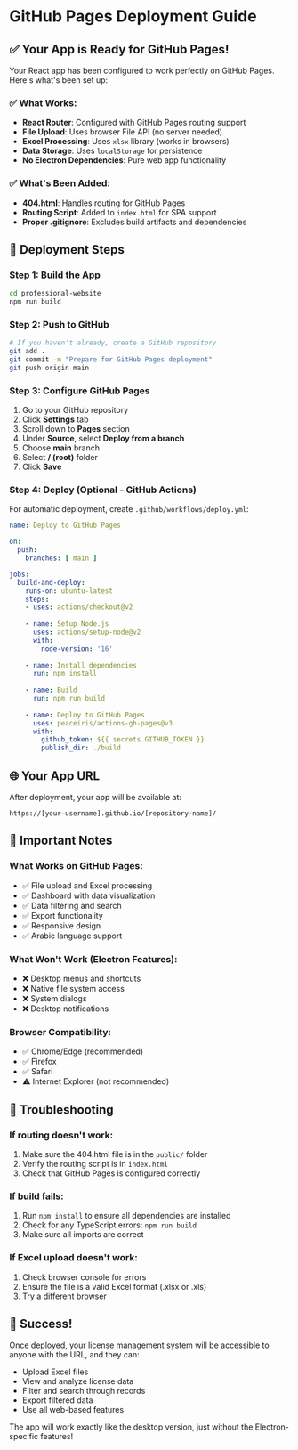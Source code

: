 # GitHub Pages Deployment Guide

## ✅ Your App is Ready for GitHub Pages!

Your React app has been configured to work perfectly on GitHub Pages. Here's what's been set up:

### ✅ What Works:
- **React Router**: Configured with GitHub Pages routing support
- **File Upload**: Uses browser File API (no server needed)
- **Excel Processing**: Uses `xlsx` library (works in browsers)
- **Data Storage**: Uses `localStorage` for persistence
- **No Electron Dependencies**: Pure web app functionality

### ✅ What's Been Added:
- **404.html**: Handles routing for GitHub Pages
- **Routing Script**: Added to `index.html` for SPA support
- **Proper .gitignore**: Excludes build artifacts and dependencies

## 🚀 Deployment Steps

### Step 1: Build the App
```bash
cd professional-website
npm run build
```

### Step 2: Push to GitHub
```bash
# If you haven't already, create a GitHub repository
git add .
git commit -m "Prepare for GitHub Pages deployment"
git push origin main
```

### Step 3: Configure GitHub Pages

1. Go to your GitHub repository
2. Click **Settings** tab
3. Scroll down to **Pages** section
4. Under **Source**, select **Deploy from a branch**
5. Choose **main** branch
6. Select **/ (root)** folder
7. Click **Save**

### Step 4: Deploy (Optional - GitHub Actions)

For automatic deployment, create `.github/workflows/deploy.yml`:

```yaml
name: Deploy to GitHub Pages

on:
  push:
    branches: [ main ]

jobs:
  build-and-deploy:
    runs-on: ubuntu-latest
    steps:
    - uses: actions/checkout@v2
    
    - name: Setup Node.js
      uses: actions/setup-node@v2
      with:
        node-version: '16'
        
    - name: Install dependencies
      run: npm install
      
    - name: Build
      run: npm run build
      
    - name: Deploy to GitHub Pages
      uses: peaceiris/actions-gh-pages@v3
      with:
        github_token: ${{ secrets.GITHUB_TOKEN }}
        publish_dir: ./build
```

## 🌐 Your App URL

After deployment, your app will be available at:
```
https://[your-username].github.io/[repository-name]/
```

## 📝 Important Notes

### What Works on GitHub Pages:
- ✅ File upload and Excel processing
- ✅ Dashboard with data visualization
- ✅ Data filtering and search
- ✅ Export functionality
- ✅ Responsive design
- ✅ Arabic language support

### What Won't Work (Electron Features):
- ❌ Desktop menus and shortcuts
- ❌ Native file system access
- ❌ System dialogs
- ❌ Desktop notifications

### Browser Compatibility:
- ✅ Chrome/Edge (recommended)
- ✅ Firefox
- ✅ Safari
- ⚠️ Internet Explorer (not recommended)

## 🔧 Troubleshooting

### If routing doesn't work:
1. Make sure the 404.html file is in the `public/` folder
2. Verify the routing script is in `index.html`
3. Check that GitHub Pages is configured correctly

### If build fails:
1. Run `npm install` to ensure all dependencies are installed
2. Check for any TypeScript errors: `npm run build`
3. Make sure all imports are correct

### If Excel upload doesn't work:
1. Check browser console for errors
2. Ensure the file is a valid Excel format (.xlsx or .xls)
3. Try a different browser

## 🎉 Success!

Once deployed, your license management system will be accessible to anyone with the URL, and they can:
- Upload Excel files
- View and analyze license data
- Filter and search through records
- Export filtered data
- Use all web-based features

The app will work exactly like the desktop version, just without the Electron-specific features! 